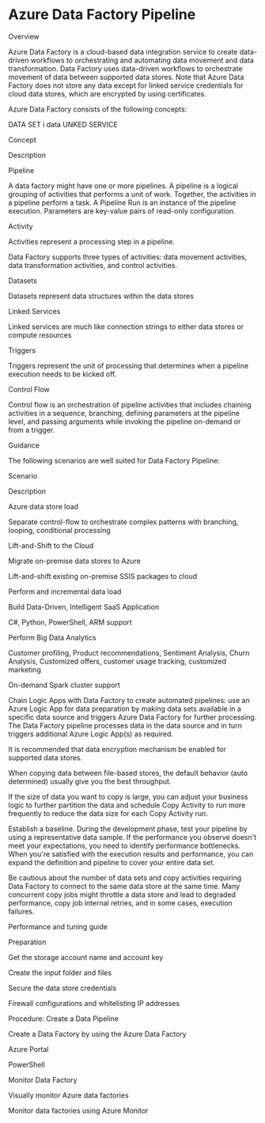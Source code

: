 # Azure Data Factory Pipeline 


Overview 


 


Azure Data Factory is a cloud-based data integration service to create data-driven workflows to orchestrating and automating data movement and data transformation. Data Factory uses data-driven workflows to orchestrate movement of data between supported data stores. Note that Azure Data Factory does not store any data except for linked service credentials for cloud data stores, which are encrypted by using certificates. 


 


Azure Data Factory consists of the following concepts: 


 


DATA SET i data UNKED SERVICE 


 


 







Concept 
 


Description 
 



Pipeline 
 


A data factory might have one or more pipelines. A pipeline is a logical grouping of activities that performs a unit of work. Together, the activities in a pipeline perform a task. A Pipeline Run is an instance of the pipeline execution. Parameters are key-value pairs of read-only configuration.  
 



Activity 
 


Activities represent a processing step in a pipeline.  


Data Factory supports three types of activities: data movement activities, data transformation activities, and control activities. 
 



Datasets 
 


Datasets represent data structures within the data stores 
 



Linked Services 
 


Linked services are much like connection strings to either data stores or compute resources 
 



Triggers 
 


Triggers represent the unit of processing that determines when a pipeline execution needs to be kicked off.  
 



Control Flow 
 


Control flow is an orchestration of pipeline activities that includes chaining activities in a sequence, branching, defining parameters at the pipeline level, and passing arguments while invoking the pipeline on-demand or from a trigger.  
 


 


 


Guidance 


The following scenarios are well suited for Data Factory Pipeline: 


 







Scenario 
 


Description 
 



Azure data store load 
 


Separate control-flow to orchestrate complex patterns with branching, looping, conditional processing 
 



Lift-and-Shift to the Cloud 
 


Migrate on-premise data stores to Azure 


Lift-and-shift existing on-premise SSIS packages to cloud 
 



Perform and incremental data load 
 


Build Data-Driven, Intelligent SaaS Application 


C#, Python, PowerShell, ARM support 
 



 


Perform Big Data Analytics 
 


Customer profiling, Product recommendations, Sentiment Analysis, Churn Analysis, Customized offers, customer usage tracking, customized marketing 


On-demand Spark cluster support 
 


 

Chain Logic Apps with Data Factory to create automated pipelines: use an Azure Logic App for data preparation by making data sets available in a specific data source and  triggers Azure Data Factory for further processing. The Data Factory pipeline processes data in the data source and in turn triggers additional Azure Logic App(s) as required. 


It is recommended that data encryption mechanism be enabled for supported data stores.  


When copying data between file-based stores, the default behavior (auto determined) usually give you the best throughput.  


If the size of data you want to copy is large, you can adjust your business logic to further partition the data and schedule Copy Activity to run more frequently to reduce the data size for each Copy Activity run. 


Establish a baseline. During the development phase, test your pipeline by using a representative data sample. If the performance you observe doesn't meet your expectations, you need to identify performance bottlenecks. When you're satisfied with the execution results and performance, you can expand the definition and pipeline to cover your entire data set. 


Be cautious about the number of data sets and copy activities requiring Data Factory to connect to the same data store at the same time. Many concurrent copy jobs might throttle a data store and lead to degraded performance, copy job internal retries, and in some cases, execution failures. 


Performance and tuning guide 



 


 


Preparation 


 

Get the storage account name and account key 


Create the input folder and files 


Secure the data store credentials  


Firewall configurations and whitelisting IP addresses 



 


 


 


 


Procedure: Create a Data Pipeline 


 

Create a Data Factory by using the Azure Data Factory 

Azure Portal 


PowerShell 




 

Monitor Data Factory 

Visually monitor Azure data factories  


Monitor data factories using Azure Monitor 




 

